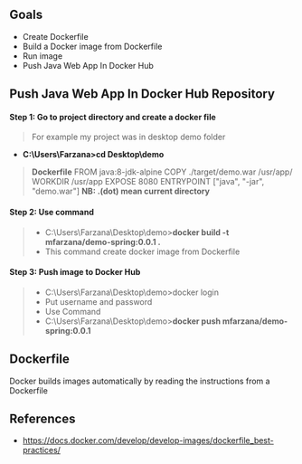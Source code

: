 ## Goals
- Create Dockerfile 
- Build a Docker image from Dockerfile
- Run image
-  Push Java Web App In Docker Hub

## Push Java Web App In Docker Hub Repository 
#### Step 1: Go to project directory and create a docker file 
> For example my project was in desktop demo folder
  - **C:\Users\Farzana>cd Desktop\demo**
 >  **Dockerfile** 
	FROM java:8-jdk-alpine
	COPY ./target/demo.war /usr/app/
	WORKDIR /usr/app
	EXPOSE 8080
	ENTRYPOINT ["java", "-jar", "demo.war"]
 **NB:  .(dot) mean current directory** 
####  Step 2: Use command 
> - C:\Users\Farzana\Desktop\demo>**docker build -t mfarzana/demo-spring:0.0.1 .**
> - This command create docker image from Dockerfile
#### Step 3: Push image to Docker Hub
> - C:\Users\Farzana\Desktop\demo>docker login
> - Put username and password
> - Use Command
> - C:\Users\Farzana\Desktop\demo>**docker push mfarzana/demo-spring:0.0.1**
 
  


## Dockerfile
Docker builds images automatically by reading the instructions from a Dockerfile


## References
- https://docs.docker.com/develop/develop-images/dockerfile_best-practices/

<!--stackedit_data:
eyJoaXN0b3J5IjpbLTk2NDA3OTM4NywtMjA3MzgwMjMxNiwxMj
Q4NDA0OTgzLDYyMzA0MDYzMyw4MTQwOTU5OTYsMTIzODU0Njc2
LC0xMzA1NDAxNzgzLC0zNTY0NDIwMzgsNDIyNTUwMjldfQ==
-->